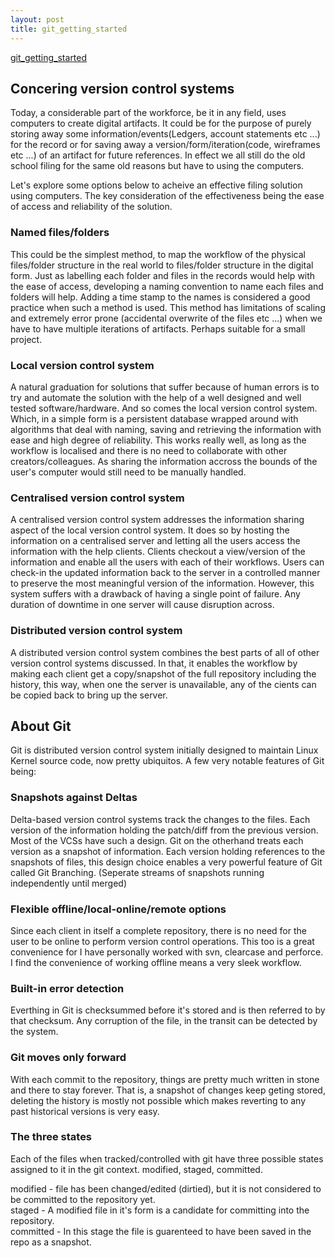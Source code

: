 ```yaml
---
layout: post
title: git_getting_started
---
```


[git_getting_started](https://github.com/dayarthvader/git_getting_started)

## Concering version control systems
Today, a considerable part of the workforce, be it in any field, uses computers to create digital artifacts. It could be for the purpose of purely storing away some information/events(Ledgers, account statements etc ...) for the record or for saving away a version/form/iteration(code, wireframes etc ...) of an artifact for future references. In effect we all still do the old school filing for the same old reasons but have to using the computers.

Let's explore some options below to acheive an effective filing solution using computers. The key consideration of the effectiveness being the ease of access and reliability of the solution.

### Named files/folders
This could be the simplest method, to map the workflow of the physical files/folder structure in the real world to files/folder structure in the digital form. Just as labelling each folder and files in the records would help with the ease of access, developing a naming convention to name each files and folders will help. Adding a time stamp to the names is considered a good practice when such a method is used. This method has limitations of scaling and extremely error prone (accidental overwrite of the files etc ...) when we have to have multiple iterations of artifacts. Perhaps suitable for a small project.

### Local version control system
A natural graduation for solutions that suffer because of human errors is to try and automate the solution with the help of a well designed and well tested software/hardware. And so comes the local version control system. Which, in a simple form is a persistent database wrapped around with algorithms that deal with naming, saving and retrieving the information with ease and high degree of reliability. This works really well, as long as the workflow is localised and there is no need to collaborate with other creators/colleagues. As sharing the information accross the bounds of the user's computer would still need to be manually handled.

### Centralised version control system
A centralised version control system addresses the information sharing aspect of the local version control system. It does so by hosting the information on a centralised server and letting all the users access the information with the help clients. Clients checkout a view/version of the information and enable all the users with each of their workflows. Users can check-in the updated information back to the server in a controlled manner to preserve the most meaningful version of the information. However, this system suffers with a drawback of having a single point of failure. Any duration of downtime in one server will cause disruption across.

### Distributed version control system
A distributed version control system combines the best parts of all of other version control systems discussed. In that, it enables the workflow by making each client get a copy/snapshot of the full repository including the history, this way, when one the server is unavailable, any of the cients can be copied back to bring up the server.

## About Git
Git is distributed version control system initially designed to maintain Linux Kernel source code, now pretty ubiquitos.
A few very notable features of Git being:

### Snapshots against Deltas
Delta-based version control systems track the changes to the files. Each version of the information holding the patch/diff from the previous version. Most of the VCSs have such a design. Git on the otherhand treats each version as a snapshot of information. Each version holding references to the snapshots of files, this design choice enables a very powerful feature of Git called Git Branching. (Seperate streams of snapshots running independently until merged)

### Flexible offline/local-online/remote options
Since each client in itself a complete repository, there is no need for the user to be online to perform version control operations. This too is a great convenience for I have personally worked with svn, clearcase and perforce. I find the convenience of working offline means a very sleek workflow.

### Built-in error detection
Everthing in Git is checksummed before it's stored and is then referred to by that checksum. Any corruption of the file, in the transit can be detected by the system.

### Git moves only forward
With each commit to the repository, things are pretty much written in stone and there to stay forever. That is, a snapshot of changes keep geting stored, deleting the history is mostly not possible which makes reverting to any past historical versions is very easy.

### The three states
Each of the files when tracked/controlled with git have three possible states assigned to it in the git context.
modified, staged, committed.

modified  - file has been changed/edited (dirtied), but it is not considered to be committed to the repository yet.  
staged    - A modified file in it's form is a candidate for committing into the repository.  
committed - In this stage the file is guarenteed to have been saved in the repo as a snapshot.  
